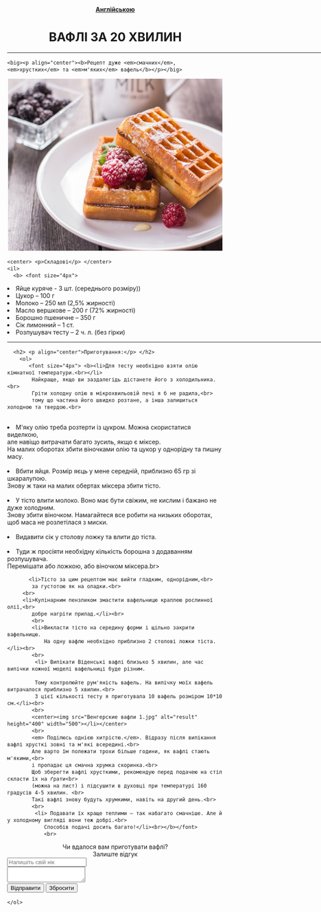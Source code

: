<!doctype html>

<html>
    <center><b color="red"><a href="Waffles.html">Англійською</a></b></center>
    <head>
        <meta charset="UTF-8">
<title>
Рецепт смачних вафель
</title>
<h1 align="center">ВАФЛІ ЗА 20 ХВИЛИН</h1>
<style>
body{
    background: url(Прапор.png) no-repeat;
    background-size: 300%;
}

</style>
<script>
    // document.write("то угодно");
   var  person = null;
 
   if (confirm("Cпробуй приготувати ці смачні вафли!")){
 
       alert("Сподіваюсь, тобі це вдасться!")
   }else{
       alert("Відправ цей рецепт друзям!)")
 
   }
 </script>
    </head>

<hr width="1000" size="5" color="black">
    <body >
        
    <big><p align="center"><b>Рецепт дуже <em>смачних</em>, <em>хрустких</em> та <em>м'яких</em> вафель</b></p></big>
<center><img src="Венгерские вафли.jpg" alt="Вкуснейшиие венгерские вафли" width="500" height="400"></center>
    
    <center> <p>Складові</p> </center>  
    <il>
      <b> <font size="4px">
<li>Яйце куряче - 3 шт. (середнього розміру))</li>
<li>Цукор – 100 г</li>
<li>Молоко – 250 мл (2,5% жирності)</li>
<li>Масло вершкове – 200 г (72% жирності)</li>
<li>Борошно пшеничне – 350 г</li>
<li>Сік лимонний – 1 ст.</li>
<li>Розпушувач тесту – 2 ч. л. (без гірки)</li>
</font></b>
</il>
    
<hr width="1000" size="5" color="black">
    
      <h2> <p align="center">Приготування:</p> </h2> 
        <ol>
           <font size="4px"> <b><li>Для тесту необхідно взяти олію кімнатної температури.<br></li>
            Найкраще, якщо ви заздалегідь дістанете його з холодильника.<br>
            Гріти холодну олію в мікрохвильовій печі я б не радила,<br>
            тому що частина його швидко розтане, а інша залишиться холодною та твердою.<br>

 <br>
 <li>М'яку олію треба розтерти із цукром. Можна скористатися виделкою,<br></il>
    але навіщо витрачати багато зусиль, якщо є міксер. <br>
    На малих оборотах збити віночками олію та цукор у однорідну та пишну масу.<br>
       <br>
    <li>Вбити яйця. Розмір яєць у мене середній, приблизно 65 гр зі шкаралупою.<br>
        Знову ж таки на малих обертах міксера збити тісто.</li>
         <br>
       <li>У тісто влити молоко. Воно має бути свіжим, не кислим і бажано не дуже холодним.<br>
        Знову збити віночком. Намагайтеся все робити на низьких оборотах, <br>
        щоб маса не розлетілася з миски. <br></li>
           <br>
           <li>Видавити сік у столову ложку та влити до тіста.<br></li>
           <br>
           <li>Туди ж просіяти необхідну кількість борошна з додаванням розпушувача.</li>
           Перемішати або ложкою, або віночком міксера.br>
           <br>
           
           <li>Тісто за цим рецептом має вийти гладким, однорідним,<br>
            за густотою як на оладки.<br>
         <br>
         <li>Кулінарним пензликом змастити вафельницю краплею рослинної олії,<br>
            добре нагріти прилад.</li><br>
            <br>
            <li>Викласти тісто на середину форми і щільно закрити вафельницю.
                На одну вафлю необхідно приблизно 2 столові ложки тіста.</li><br>
            <br>
             <li> Випікати Віденські вафлі близько 5 хвилин, але час випічки кожної моделі вафельниці буде різним.
                
             Тому контролюйте рум'яність вафель. На випічку моїх вафель витрачалося приблизно 5 хвилин.<br>
             З цієї кількості тесту я приготувала 10 вафель розміром 10*10 см.</li><br> 
            <br>
            <center><img src="Венгерские вафли 1.jpg" alt="result" height="400" width="500"></li></center>
            <br>
            <em> Поділюсь однією хитрістю.</em>. Відразу після випікання вафлі хрусткі зовні та м'які всередині.<br>
            Але варто їм полежати трохи більше години, як вафлі стають м'якими,<br>
            і пропадає ця смачна хрумка скоринка.<br>
            Щоб зберегти вафлі хрусткими, рекомендую перед подачею на стіл скласти їх на ґрати<br>
            (можна на лист) і підсушити в духовці при температурі 160 градусів 4-5 хвилин. <br>
            Такі вафлі знову будуть хрумкими, навіть на другий день.<br>
            <br>
             <li> Подавати їх краще теплими – так набагато смачніше. Але й у холодному вигляді вони теж добрі.<br>
                Способів подачі досить багато!</li><br></b></font>
                <br>
<center> Чи вдалося вам приготувати вафлі?<br>
Залиште відгук<br></center>
<form action="" method="post" >
    <input type="text" name="nick" id="nick" placeholder="Напишіть свій нік"><br>
    <textarea placeholder="Прокоментуйте цей рецепт!">
    </textarea><br>
<input type="button" name="send" id="send" value="Відправити">
<input type="reset" name="res" id="res" value="Збросити">
</form>
        </b>
    </font>

    </ol>
</body>
</html>
